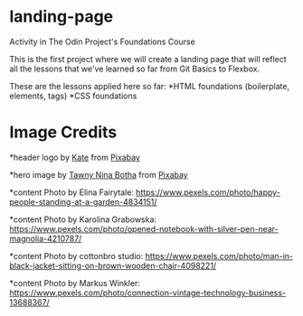 # landing-page
Activity in The Odin Project's Foundations Course

This is the first project where we will create a landing page that will reflect all the lessons that we've learned so far from Git Basics to Flexbox. 

These are the lessons applied here so far:
*HTML foundations (boilerplate, elements, tags)
*CSS foundations




# Image Credits
*header logo by <a href="https://pixabay.com/users/gdakaska-1113303/?utm_source=link-attribution&amp;utm_medium=referral&amp;utm_campaign=image&amp;utm_content=1711786">Kate</a> from <a href="https://pixabay.com//?utm_source=link-attribution&amp;utm_medium=referral&amp;utm_campaign=image&amp;utm_content=1711786">Pixabay</a>

*hero image by <a href="https://pixabay.com/users/tawnynina-1041483/?utm_source=link-attribution&amp;utm_medium=referral&amp;utm_campaign=image&amp;utm_content=775028">Tawny Nina Botha</a> from <a href="https://pixabay.com//?utm_source=link-attribution&amp;utm_medium=referral&amp;utm_campaign=image&amp;utm_content=775028">Pixabay</a>

*content Photo by Elina Fairytale: https://www.pexels.com/photo/happy-people-standing-at-a-garden-4834151/

*content Photo by Karolina Grabowska: https://www.pexels.com/photo/opened-notebook-with-silver-pen-near-magnolia-4210787/

*content Photo by cottonbro studio: https://www.pexels.com/photo/man-in-black-jacket-sitting-on-brown-wooden-chair-4098221/

*content Photo by Markus Winkler: https://www.pexels.com/photo/connection-vintage-technology-business-13688367/